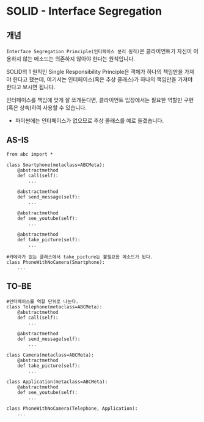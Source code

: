 # SOLID - Interface Segregation

## 개념
`Interface Segregation Principle(인터페이스 분리 원칙)`은 클라이언트가 자신이 이용하지 않는 메소드는 의존하지 않아야 한다는 원칙입니다. 

SOLID의 1 원칙인 Single Responsibility Principle은 객체가 하나의 책임만을 가져야 한다고 했는데, 여기서는 인터페이스(혹은 추상 클래스)가 하나의 책임만을 가져야 한다고 보시면 됩니다. 

인터페이스를 책임에 맞게 잘 쪼개둔다면, 클라이언트 입장에서는 필요한 역할만 구현(혹은 상속)하여 사용할 수 있습니다. 

- 파이썬에는 인터페이스가 없으므로 추상 클래스를 예로 들겠습니다.

## AS-IS

```python{21,22}
from abc import *

class Smartphone(metaclass=ABCMeta):
	@abstractmethod
	def call(self):
		...

	@abstractmethod
	def send_message(self):
		...
	
	@abstractmethod
	def see_youtube(self):
		...
	
	@abstractmethod
	def take_picture(self):
		...

#카메라가 없는 클래스에서 take_picture는 불필요한 메소드가 된다.
class PhoneWithNoCamera(Smartphone):
	...
```

## TO-BE

```python{21,22}
#인터페이스를 역할 단위로 나눈다. 
class Telephone(metaclass=ABCMeta):
	@abstractmethod
	def call(self):
		...

	@abstractmethod
	def send_message(self):
		...
	
class Camera(metaclass=ABCMeta):
	@abstractmethod
	def take_picture(self):
		...

class Application(metaclass=ABCMeta):
	@abstractmethod
	def see_youtube(self):
        ...

class PhoneWithNoCamera(Telephone, Application):
	...
```